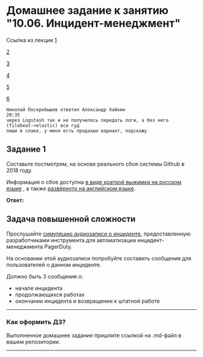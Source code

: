 # Домашнее задание к занятию "10.06. Инцидент-менеджмент"

Ссылка из лекции
[1](https://health.aws.amazon.com/health/status)

[2](https://sre.google/workbook/incident-response/)

[3](https://www.pingdom.com/)

[4](https://uptimerobot.com/)

[5](https://sre.google/workbook/on-call/)

[6](https://www.atlassian.com/incident-management/postmortem/blameless)


```
Николай Поскребышев ответил Александр Хайкин
20:35
через Logstash так и не получилось передать логи, а без него (filebeat->elastic) все гуд
пиши в слаке, у меня есть продакшн вариант, подскажу
```

## Задание 1

Составьте постмотрем, на основе реального сбоя системы Github в 2018 году.

Информация о сбое доступна [в виде краткой выжимки на русском языке](https://habr.com/ru/post/427301/) , а
также [развёрнуто на английском языке](https://github.blog/2018-10-30-oct21-post-incident-analysis/).

**Ответ:**

## Задача повышенной сложности

Прослушайте [симуляцию аудиозаписи о инциденте](https://youtu.be/vw6I5DYWkNA?t=1), предоставленную 
разработчиками инструмента для автоматизации инцидент-менеджмента PagerDuty.

На основании этой аудиозаписи попробуйте составить сообщения для пользователей о данном инциденте.

Должно быть 3 сообщения о:
- начале инцидента
- продолжающихся работах
- окончании инцидента и возвращении к штатной работе

---

### Как оформить ДЗ?

Выполненное домашнее задание пришлите ссылкой на .md-файл в вашем репозитории.

---
